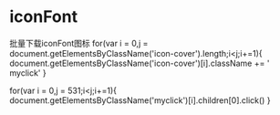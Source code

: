 # iconFont
批量下载iconFont图标
for(var i = 0,j = document.getElementsByClassName('icon-cover').length;i<j;i+=1){
    document.getElementsByClassName('icon-cover')[i].className += ' myclick'
}

for(var i = 0,j = 531;i<j;i+=1){
    document.getElementsByClassName('myclick')[i].children[0].click()
}
